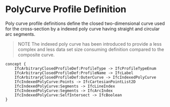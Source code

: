 PolyCurve Profile Definition
============================

Poly curve profile definitions define the closed two-dimensional curve used for the cross-section by a indexed poly curve having straight and circular arc segments.

> NOTE  The indexed poly curve has been introduced to provide a less complex and less data set size consuming definition compared to the composite curve.

```
concept {
    IfcArbitraryClosedProfileDef:ProfileType -> IfcProfileTypeEnum
    IfcArbitraryClosedProfileDef:ProfileName -> IfcLabel
    IfcArbitraryClosedProfileDef:OuterCurve -> IfcIndexedPolyCurve
    IfcIndexedPolyCurve:Points -> IfcCartesianPointList2D
    IfcIndexedPolyCurve:Segments -> IfcLineIndex
    IfcIndexedPolyCurve:Segments -> IfcArcIndex
    IfcIndexedPolyCurve:SelfIntersect -> IfcBoolean
}
```
